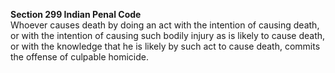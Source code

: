 **Section 299 Indian Penal Code** <br/>
Whoever causes death by doing an act with the intention of causing death, or with the intention of causing such bodily injury as is likely to cause death, or with the knowledge that he is likely by such act to cause death, commits the offense of culpable homicide.
